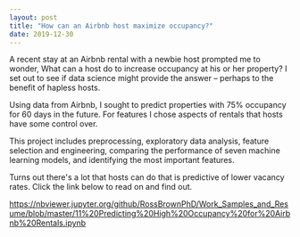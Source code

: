 ```yaml
---
layout: post
title: "How can an Airbnb host maximize occupancy?"
date: 2019-12-30
---
```


A recent stay at an Airbnb rental with a newbie host prompted me to wonder, What can a host do to increase occupancy at his or her property? I set out to see if data science might provide the answer – perhaps to the benefit of hapless hosts.

Using data from Airbnb, I sought to predict properties with 75% occupancy for 60 days in the future. For features I chose aspects of rentals that hosts have some control over.

This project includes preprocessing, exploratory data analysis, feature selection and engineering, comparing the performance of seven machine learning models, and identifying the most important features.

Turns out there's a lot that hosts can do that is predictive of lower vacancy rates. Click the link below to read on and find out.

https://nbviewer.jupyter.org/github/RossBrownPhD/Work_Samples_and_Resume/blob/master/11%20Predicting%20High%20Occupancy%20for%20Airbnb%20Rentals.ipynb
